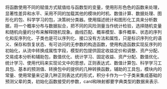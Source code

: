 将函数使用不同的赋值方式赋值给与函数型的变量，使用形形色色的函数来处理，显著性差异和水平、采用不同的加载其他的模块的时机、数值计算、数据处理、图形化的包、科学学习的包，决策树分类器。使用描述统计和图形化工具来分析数据，将一个概率分布与数据拟合，把不同的风险测量当作统计检验，选择随机变量和随机向量的分布来解释随机现象。曲线匹配、概率模型、事件概率、状态的序列化和反序列化、子类也是可以序列化、接口没有方法和属性，只是标识序列化的语义、保存和恢复状态、有可访问的无参数的构造函数，使用构造函数实现反序列的初始化，从流中转换成属性字段，模型的包提供固定收益定价和调整、资产分配、交易成本分析和辅助包，数值优化、统计学习、固定收益、资产分配、数值优化、统计学习、使用代码来实现论文中的思想，正则表达式、数值计算包、科学学习工具包、基本的预测值、转换包中的提供的几种转换函数，辅助的工具包，模块内的常量、使用常量来记录几种正则表达式的形式，积分卡作为一个子类来集成基础的预测父辈的类，初始化函数接受的参数，card和映射都要字典类型的数据来表示.

